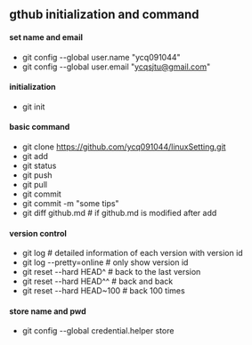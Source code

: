 ## gthub initialization and command

#### set name and email
- git config --global user.name "ycq091044"
- git config --global user.email "ycqsjtu@gmail.com"

#### initialization
- git init

#### basic command
- git clone https://github.com/ycq091044/linuxSetting.git
- git add
- git status
- git push
- git pull 
- git commit 
- git commit -m "some tips"
- git diff github.md             # if github.md is modified after add

#### version control
- git log                        # detailed information of each version with version id
- git log --pretty=online        # only show version id
- git reset --hard HEAD^         # back to the last version
- git reset --hard HEAD^^        # back and back
- git reset --hard HEAD~100      # back 100 times

#### store name and pwd
- git config --global credential.helper store
